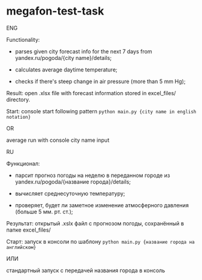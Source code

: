 # megafon-test-task

ENG

Functionality:

* parses given city forecast info for the next 7 days from yandex.ru/pogoda/{city name}/details;

* calculates average daytime temperature;

* checks if there's steep change in air pressure (more than 5 mm Hg);

Result: open .xlsx file with forecast information stored in excel_files/ directory.

Start: 
console start following pattern
```python main.py {city name in english notation}```

OR

average run with console city name input



RU

Функционал:

* парсит прогноз погоды на неделю в переданном городе из yandex.ru/pogoda/{название города}/details;

* вычисляет среднесуточную температуру;

* проверяет, будет ли заметное изменение атмосферного давления (больше 5 мм. рт. ст.);

Результат: открытый .xslx файл с прогнозом погоды, сохранённый в папке excel_files/

Старт:
запуск в консоли по шаблону
```python main.py {название города на английском}```

ИЛИ

стандартный запуск с передачей названия города в консоль
